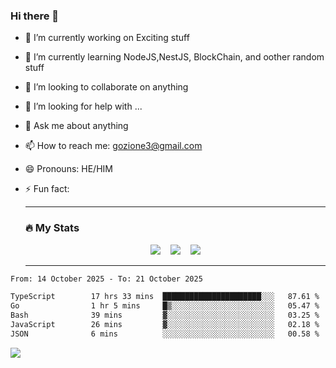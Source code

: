 ### Hi there 👋

<!--
**charlieScript/charlieScript** is a ✨ _special_ ✨ repository because its `README.md` (this file) appears on your GitHub profile.

Here are some ideas to get you started: -->

- 🔭 I’m currently working on Exciting stuff
- 🌱 I’m currently learning NodeJS,NestJS, BlockChain, and oother random stuff
- 👯 I’m looking to collaborate on anything
- 🤔 I’m looking for help with ...
- 💬 Ask me about anything
- 📫 How to reach me: gozione3@gmail.com
- 😄 Pronouns: HE/HIM
- ⚡ Fun fact:


  ---

  ### :fire: My Stats

  <div id="stats" align="center">
  <img src="http://github-readme-streak-stats.herokuapp.com?user=charlieScript&theme=dark&date_format=M%20j%5B%2C%20Y%5D" />&nbsp;&nbsp;&nbsp;
  <img src="https://github-readme-stats.vercel.app/api/top-langs/?username=charlieScript&layout=compact&theme=vision-friendly-dark"/>&nbsp;&nbsp;&nbsp;
  <img src="https://github-readme-stats.vercel.app/api?username=charlieScript&show_icons=true&theme=radical"/>
  </div>

  ---



<!--START_SECTION:waka-->

```txt
From: 14 October 2025 - To: 21 October 2025

TypeScript        17 hrs 33 mins  ██████████████████████░░░   87.61 %
Go                1 hr 5 mins     █▒░░░░░░░░░░░░░░░░░░░░░░░   05.47 %
Bash              39 mins         ▓░░░░░░░░░░░░░░░░░░░░░░░░   03.25 %
JavaScript        26 mins         ▓░░░░░░░░░░░░░░░░░░░░░░░░   02.18 %
JSON              6 mins          ░░░░░░░░░░░░░░░░░░░░░░░░░   00.58 %
```

<!--END_SECTION:waka-->
![](https://komarev.com/ghpvc/?username=charlieScript)

